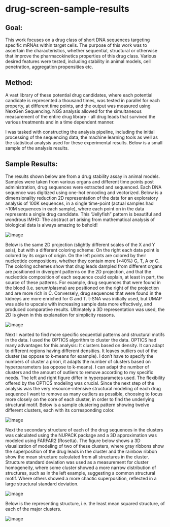 # drug-screen-sample-results

## Goal:
This work focuses on a drug class of short DNA sequences targeting specific mRNAs within target cells. The purpose of this work was to ascertain the characteristics, whether sequential, structural or otherwise that improve the pharmacokinetics properties of this drug class. Various desired features were tested, including stability in animal models, cell penetration, aggregation propensities etc. 

## Method:
A vast library of these potential drug candidates, where each potential candidate is represented a thousand times, was tested in parallel for each property, at different time points, and the output was measured using NextGen Sequencing. NGS analysis allowed for the simultaneous measurement of the entire drug library - all drug leads that survived the various treatments and in a time dependent manner. 

I was tasked with constructing the analysis pipeline, including the initial processing of the sequencing data, the machine learning tools as well as the statistical analysis used for these experimental results. Below is a small sample of the analysis results.

 
## Sample Results:

The results shown below are from a drug stability assay in animal models. Samples were taken from various organs and different time points post administration, drug sequences were extracted and sequenced. 
Each DNA sequence was digitized using one-hot encoding and vectorized.  Below is a dimensionality reduction 2D representation of the data for an exploratory analysis of 100K sequences, in a single time-point (actual samples had ~10M sequences in each sample),  where each point on in the data represents a single drug candidate. 
This “Jellyfish” pattern is beautiful and wondrous IMHO: The abstract art arising from mathematical analysis of biological data is always amazing to behold!

![image](https://github.com/user-attachments/assets/86e00df4-d958-435b-aa75-6a0a9ae1b9b2)

Below is the same 2D projection (slightly different scales of the X and Y axis), but with a different coloring scheme: On the right each data point is colored by its organ of origin. On the left points are colored by their nucleotide compositions, whether they contain more (>40%) G, T, A or C. The coloring schemes show that drug leads dampled from different organs are positioned in divergent patterns on the 2D projection, and that the nucleotide composition of each sequence could explain, at least in part, the source of these patterns. For example, drug sequences that were found in the blood (i.e. serum/plasma) are positioned on the right of the projection and are more rich in C. Conversely, drug sequences that were found in the kidneys are more enriched for G and T.
t-SNA was initially used, but UMAP was able to upscale with increasing sample data more effectively, and produced comparative results. Ultimately a 3D representation was used, the 2D is given in this explanation for simplicity reasons.

![image](https://github.com/user-attachments/assets/d034cb1a-ad22-4304-a024-85a16357db68)

Next I wanted to find more specific sequential patterns and structural motifs in the data. I used the OPTICS algorithm to cluster the data. OPTICS had many advantages for this analysis: It clusters based on density. It can adapt to different regions having different densities. It leaves outliers out of the cluster (as oppose to k-means for example). I don’t have to specify the numbers of cluster a priori, it adapts the number of clusters based on hyperparameters (as oppose to k-means). I can adapt the number of clusters and the amount of outliers to remove according to my specific needs. The left and right figure differ in hyperparametes used.
The flexibility offered by the OPTICS modeling was crucial. Since the next step of the analysis was the very resource-intensive structural modeling of each drug sequence I want to remove as many outliers as possible, choosing to focus more closely on the core of each cluster, in order to find the underlying structural motif. Below is a sample clustering pattern showing twelve different clusters, each with its corresponding color.

![image](https://github.com/user-attachments/assets/ea2aba77-4211-477b-8a86-ec9d9d3c05b8)

Next the secondary structure of each of the drug sequences in the clusters was calculated using the NUPACK package and a 3D approximation was modeled using FARFAR2 (Rosetta). The figure below shows a 3D visualization of modeling of two of these clusters, where gray ribbons show the superposition of the drug leads in the cluster and the rainbow ribbon show the mean structure calculated from all structures in the cluster. Structure standard deviation was used as a measurement for cluster homogeneity, where some cluster showed a more narrow distribution of structures, such as in the left example, suggesting a common structural motif. Where others showed a more chaotic superposition, reflected in a large structural standard deviation.

![image](https://github.com/user-attachments/assets/28180d2c-27f7-4033-bcb0-4f9d8afa3518)

Below is the representing structure, i.e. the least mean squared structure, of each of the major clusters.

![image](https://github.com/user-attachments/assets/fe64841c-6a14-4d9d-a0ca-fc43272ebb9c)

